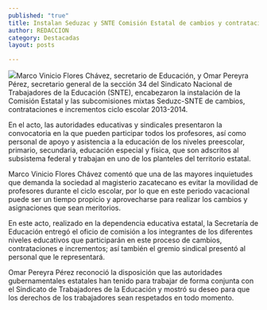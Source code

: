```yaml
---
published: "true"
title: Instalan Seduzac y SNTE Comisión Estatal de cambios y contrataciones de docentes
author: REDACCION
category: Destacadas
layout: posts

---
```


![](http://i.imgur.com/4UPi8JKm.jpg)Marco Vinicio Flores Chávez, secretario de Educación, y Omar Pereyra Pérez, secretario general de la sección 34 del Sindicato Nacional de Trabajadores de la Educación (SNTE), encabezaron la instalación de la Comisión Estatal y las subcomisiones mixtas Seduzc-SNTE de cambios, contrataciones e incrementos ciclo escolar 2013-2014.

En el acto, las autoridades educativas y sindicales presentaron la convocatoria en la que pueden participar todos los profesores, así como personal de apoyo y asistencia a la educación de los niveles preescolar, primario, secundaria, educación especial y física, que son adscritos al subsistema federal y trabajan en uno de los planteles del territorio estatal.

Marco Vinicio Flores Chávez comentó que una de las mayores inquietudes que demanda la sociedad al magisterio zacatecano es evitar la movilidad de profesores durante el ciclo escolar, por lo que en este periodo vacacional puede ser un tiempo propicio y aprovecharse para realizar los cambios y asignaciones que sean meritorios.

En este acto, realizado en la dependencia educativa estatal, la Secretaría de Educación entregó el oficio de comisión a los integrantes de los diferentes niveles educativos que participarán en este proceso de cambios, contrataciones e incrementos; así también el gremio sindical presentó al personal que le representará.

Omar Pereyra Pérez reconoció la disposición que las autoridades gubernamentales estatales han tenido para trabajar de forma conjunta con el Sindicato de Trabajadores de la Educación y mostró su deseo para que los derechos de los trabajadores sean respetados en todo momento.

